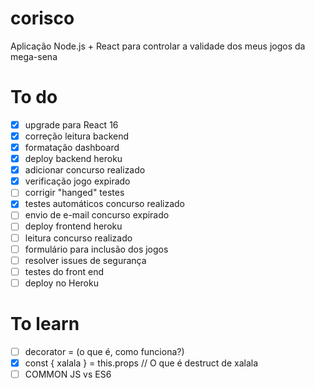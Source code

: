 # corisco
Aplicação Node.js + React para controlar a validade dos meus jogos da mega-sena

# To do
- [x] upgrade para React 16
- [x] correção leitura backend
- [x] formatação dashboard
- [x] deploy backend heroku
- [x] adicionar concurso realizado
- [x] verificação jogo expirado
- [ ] corrigir "hanged" testes
- [x] testes automáticos concurso realizado
- [ ] envio de e-mail concurso expirado
- [ ] deploy frontend heroku
- [ ] leitura concurso realizado
- [ ] formulário para inclusão dos jogos
- [ ] resolver issues de segurança
- [ ] testes do front end
- [ ] deploy no Heroku

# To learn
- [ ] decorator = (o que é, como funciona?)
- [X] const { xalala } = this.props // O que é destruct de xalala
- [ ] COMMON JS vs ES6